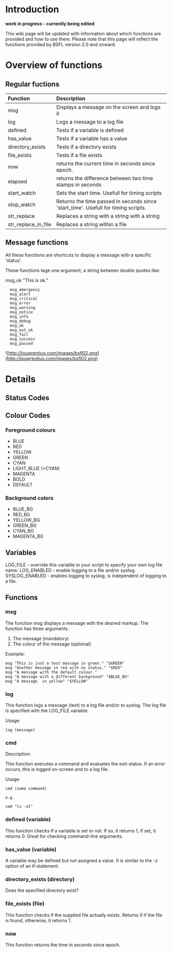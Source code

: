 # Introduction #

**work in progress - currently being edited**

This wiki page will be updated with information about which functions are provided and how to use them. Please note that this page will reflect the functions provided by BSFL version 2.0 and onward.


# Overview of functions #

## Regular fuctions ##

| **Function** |  **Description** |
|:-------------|:-----------------|
| msg          | Displays a message on the screen and logs it |
| log          | Logs a message to a log file |
| defined      | Tests if a variable is defined |
| has\_value   | Tests if a variable has a value |
| directory\_exists | Tests if a directory exists |
| file\_exists | Tests if a file exists  |
| now          | returns the current time in seconds since epoch. |
| elapsed      | returns the difference between two time stamps in seconds |
| start\_watch | Sets the start time. Usefull for timing scripts |
| stop\_watch  | Returns the time passed in seconds since 'start\_time'. Usefull for timing scripts.|
| str\_replace | Replaces a string with a string with a string |
| str\_replace\_in\_file | Replaces a string within a file |

## Message functions ##

All these functions are shortcuts to display a message with a specific 'status'.

These functions tage one argument, a string between double quotes like:

msg\_ok "This is ok."

```
  msg_emergency 
  msg_alert
  msg_critical
  msg_error
  msg_warning
  msg_notice
  msg_info
  msg_debug
  msg_ok
  msg_not_ok
  msg_fail
  msg_success
  msg_passed
```

![http://louwrentius.com/images/bsfl02.png](http://louwrentius.com/images/bsfl02.png)

# Details #

## Status Codes ##



## Colour Codes ##

### Foreground colours ###

  * BLUE
  * RED
  * YELLOW
  * GREEN
  * CYAN
  * LIGHT\_BLUE (=CYAN)
  * MAGENTA
  * BOLD
  * DEFAULT

### Background colors ###

  * BLUE\_BG
  * RED\_BG
  * YELLOW\_BG
  * GREEN\_BG
  * CYAN\_BG
  * MAGENTA\_BG

## Variables ##

LOG\_FILE  - override this variable in your script to specify your own log file name.
LOG\_ENABLED - enable logging to a file and/or syslog.
SYSLOG\_ENABLED - enables logging to syslog, is independent of logging to a file.

## Functions ##

### msg ###

The function msg displays a message with the desired markup. The function has three arguments:

  1. The message (mandatory)
  1. The colour of the message  (optional)

Example:

```
msg "This is just a test message in green." "$GREEN" 
msg "Another message in red with no status." "$RED"
msg "A message with the default colour." 
msg "A message with a different background" "$BLUE_BG"
msg "A message  in yellow" "$YELLOW"
```

### log ###

This function logs a message (text) to a log file and/or to syslog. The log file is specified with the LOG\_FILE variable.

Usage:

```
log (message)
```


### cmd ###

Description:

This function executes a command and evaluates the exit-status. If an error occurs, this is logged on-screen and to a log file.

Usage:

```
cmd (some command)

e.g.

cmd "ls -al"
```

### defined (variable) ###

This function checks if a variable is set or not. If so, it returns 1, if set, it returns 0. Great for checking command-line arguments.

### has\_value (variable) ###

A variable may be defined but not assigned a value. It is similar to the -z option of an if-statement.

### directory\_exists (directory) ###

Does the specified directory exist?

### file\_exists (file) ###

This function checks if the supplied file actually exists. Returns 0 if the file is found, otherwise, it returns 1.

### now ###

This function returns the time in seconds since epoch.